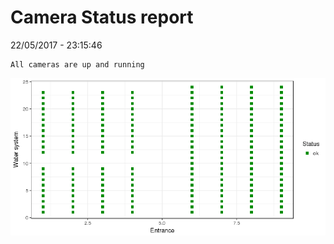 Camera Status report
================
22/05/2017 - 23:15:46

    All cameras are up and running

![](camreport_files/figure-markdown_github/unnamed-chunk-2-1.png)
